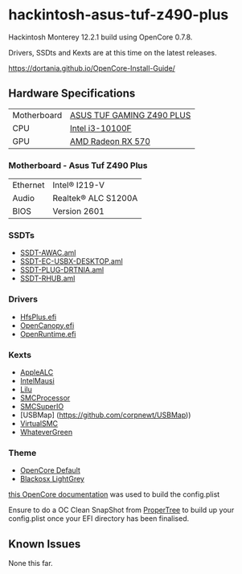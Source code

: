 # hackintosh-asus-tuf-z490-plus

Hackintosh Monterey 12.2.1 build using OpenCore 0.7.8.

Drivers, SSDts and Kexts are at this time on the latest releases.

https://dortania.github.io/OpenCore-Install-Guide/

## Hardware Specifications
|||
|-|-|
|Motherboard|[ASUS TUF GAMING Z490 PLUS](https://www.asus.com/za/Motherboards-Components/Motherboards/TUF-Gaming/TUF-GAMING-Z490-PLUS/)|
|CPU|[Intel i3-10100F](https://www.intel.com/content/www/us/en/products/sku/203473/intel-core-i310100f-processor-6m-cache-up-to-4-30-ghz/specifications.html)|
|GPU|[AMD Radeon RX 570](https://www.amd.com/en/products/graphics/radeon-rx-570)|

### Motherboard - Asus Tuf Z490 Plus
|||
|-|-|
|Ethernet|Intel® I219-V|
|Audio|Realtek® ALC S1200A|
|BIOS|Version 2601|

### SSDTs

* [SSDT-AWAC.aml](https://github.com/dortania/Getting-Started-With-ACPI/blob/master/extra-files/compiled/SSDT-AWAC.aml)
* [SSDT-EC-USBX-DESKTOP.aml](https://github.com/dortania/Getting-Started-With-ACPI/blob/master/extra-files/compiled/SSDT-EC-USBX-DESKTOP.aml)
* [SSDT-PLUG-DRTNIA.aml](https://github.com/dortania/Getting-Started-With-ACPI/blob/master/extra-files/compiled/SSDT-PLUG-DRTNIA.aml)
* [SSDT-RHUB.aml](https://github.com/dortania/Getting-Started-With-ACPI/blob/master/extra-files/compiled/SSDT-RHUB.aml)

### Drivers

* [HfsPlus.efi](https://github.com/acidanthera/OcBinaryData/blob/master/Drivers/HfsPlus.efi)
* [OpenCanopy.efi](https://github.com/acidanthera/OpenCorePkg/tree/0.7.8)
* [OpenRuntime.efi](https://github.com/acidanthera/OpenCorePkg/tree/0.7.8)

### Kexts
* [AppleALC](https://github.com/acidanthera/AppleALC/releases/tag/1.6.9)
* [IntelMausi](https://github.com/acidanthera/IntelMausi)
* [Lilu](https://github.com/acidanthera/Lilu/releases/tag/1.6.0)
* [SMCProcessor](https://github.com/acidanthera/VirtualSMC/releases/tag/1.2.8)
* [SMCSuperIO](https://github.com/acidanthera/VirtualSMC/releases/tag/1.2.8)
* [USBMap] (https://github.com/corpnewt/USBMap))
* [VirtualSMC](https://github.com/acidanthera/VirtualSMC/releases/tag/1.2.8)
* [WhateverGreen](https://github.com/acidanthera/WhateverGreen/releases/tag/1.5.7)

### Theme
* [OpenCore Default](https://dortania.github.io/OpenCore-Post-Install/cosmetic/gui.html)
* [Blackosx LightGrey](https://github.com/blackosx/BsxDarkFenceLightGrey1)

[this OpenCore documentation](https://dortania.github.io/OpenCore-Install-Guide/config.plist/comet-lake.html) was used to build the config.plist

Ensure to do a OC Clean SnapShot from [ProperTree](https://github.com/corpnewt/ProperTree) to build up your config.plist once your EFI directory has been finalised.

## Known Issues

None this far.
